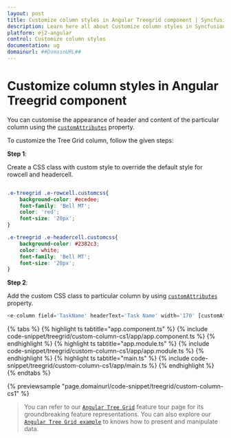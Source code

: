 ```yaml
---
layout: post
title: Customize column styles in Angular Treegrid component | Syncfusion
description: Learn here all about Customize column styles in Syncfusion Angular Treegrid component of Syncfusion Essential JS 2 and more.
platform: ej2-angular
control: Customize column styles 
documentation: ug
domainurl: ##DomainURL##
---
```


# Customize column styles in Angular Treegrid component

You can customise the appearance of header and content of the particular column using the
[`customAttributes`](https://ej2.syncfusion.com/angular/documentation/api/treegrid/column/#customattributes) property.

To customize the Tree Grid column, follow the given steps:

**Step 1**:

Create a CSS class with custom style to override the default style for rowcell and headercell.

```css

.e-treegrid .e-rowcell.customcss{
    background-color: #ecedee;
    font-family: 'Bell MT';
    color: 'red';
    font-size: '20px';
}

.e-treegrid .e-headercell.customcss{
    background-color: #2382c3;
    color: white;
    font-family: 'Bell MT';
    font-size: '20px';
}

```

**Step 2**:

Add the custom CSS class to particular column by using [`customAttributes`](https://ej2.syncfusion.com/angular/documentation/api/treegrid/column/#customattributes) property.

```typescript
<e-column field='TaskName' headerText='Task Name' width='170' [customAttributes]='customAttributes'></e-column>

```

{% tabs %}
{% highlight ts tabtitle="app.component.ts" %}
{% include code-snippet/treegrid/custom-column-cs1/app/app.component.ts %}
{% endhighlight %}
{% highlight ts tabtitle="app.module.ts" %}
{% include code-snippet/treegrid/custom-column-cs1/app/app.module.ts %}
{% endhighlight %}
{% highlight ts tabtitle="main.ts" %}
{% include code-snippet/treegrid/custom-column-cs1/app/main.ts %}
{% endhighlight %}
{% endtabs %}
  
{% previewsample "page.domainurl/code-snippet/treegrid/custom-column-cs1" %}

> You can refer to our [`Angular Tree Grid`](https://www.syncfusion.com/angular-ui-components/angular-tree-grid) feature tour page for its groundbreaking feature representations. You can also explore our [`Angular Tree Grid example`](https://ej2.syncfusion.com/angular/demos/#/material/treegrid/treegrid-overview) to knows how to present and manipulate data.